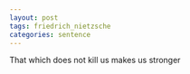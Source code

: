 ```yaml
---
layout: post
tags: friedrich_nietzsche
categories: sentence
---
```


That which does not kill us makes us stronger
